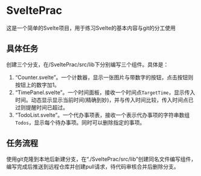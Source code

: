 # SveltePrac
这是一个简单的Svelte项目，用于练习Svelte的基本内容与git的分工使用
## 具体任务
创建三个分支，在/SveltePrac/src/lib下分别编写三个组件。具体是：
1. “Counter.svelte”。一个计数器，显示一张图片与带数字的按钮，点击按钮则按钮上的数字加1。
2. “TimePanel.svelte”。一个时间面板，接收一个时间点`TargetTime`，显示传入时间。动态显示显示当前时间(精确到妙)，并与传入时间比较，传入时间点已过则提醒时间已超过。
3. “TodoList.svelte”。一个代办事项表，接收一个表示代办事项的字符串数组`Todos`，显示每个待办事项。同时可以删除指定的事项。
## 任务流程
使用git克隆到本地后新建分支，在“./SveltePrac/src/lib”创建同名文件编写组件，编写完成后推送到远程仓库并创建pull请求，待代码审核合并后删除分支。